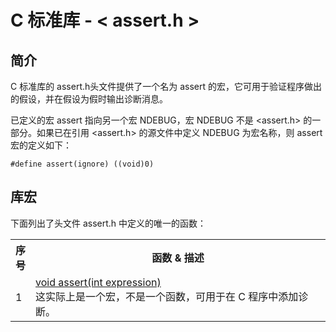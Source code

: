 # C 标准库 - < assert.h >

## 简介
C 标准库的 assert.h头文件提供了一个名为 assert 的宏，它可用于验证程序做出的假设，并在假设为假时输出诊断消息。

已定义的宏 assert 指向另一个宏 NDEBUG，宏 NDEBUG 不是 <assert.h> 的一部分。如果已在引用 <assert.h> 的源文件中定义 NDEBUG 为宏名称，则 assert 宏的定义如下：

```
#define assert(ignore) ((void)0)
```

## 库宏
下面列出了头文件 assert.h 中定义的唯一的函数：
</p> <table > <tr><th style="width:5%">序号</th><th>函数 &amp; 描述</th></tr> <tr><td>1</td><td><a href="assert.md">void assert(int expression)</a><br />这实际上是一个宏，不是一个函数，可用于在 C 程序中添加诊断。</td></tr> </table> 
